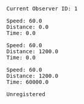 <pre>
Current Observer ID: 1

Speed: 60.0
Distance: 0.0
Time: 0.0

Speed: 60.0
Distance: 1200.0
Time: 0.0

Speed: 60.0
Distance: 1200.0
Time: 60000.0

Unregistered
</pre>
